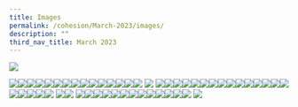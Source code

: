 ```yaml
---
title: Images
permalink: /cohesion/March-2023/images/
description: ""
third_nav_title: March 2023
---
```

![](/images/Cohesion/March%202023/5fastfacts2.png)

![](/images/Cohesion/March%202023/NWC303-eDM_12.jpg)![](/images/Cohesion/March%202023/NWC303-eDM_13.jpg)![](/images/Cohesion/March%202023/NWC303-eDM_16.jpg)![](/images/Cohesion/March%202023/NWC303-eDM_17.jpg)![](/images/Cohesion/March%202023/stay-posted-2.jpg)![](/images/Cohesion/stay-posted-3.jpg)![](/images/Cohesion/March%202023/stay-posted-4.jpg)![](/images/Cohesion/March%202023/stay-posted-5.jpg)![](/images/Cohesion/March%202023/NWC303-eDM_09.jpg)![](/images/Cohesion/March%202023/kv-sembawang.gif)![](/images/Cohesion/March%202023/kv-uplifting1.gif)![](/images/Cohesion/March%202023/NWC303-eDM_05.jpg)![](/images/Cohesion/March%202023/NWC303-eDM_06.jpg)![](/images/Cohesion/March%202023/NWC303-eDM_07.jpg)![](/images/Cohesion/March%202023/NWC303-eDM_08.jpg)
![](/images/Cohesion/March%202023/kv-partnership.gif)
![](/images/Cohesion/March%202023/recycle3.png)![](/images/Cohesion/March%202023/recycle4.png)![](/images/Cohesion/March%202023/recycle5.png)![](/images/Cohesion/March%202023/service-numbers.jpg)![](/images/Cohesion/March%202023/uplifting.jpg)![](/images/Cohesion/March%202023/recycle1.png)![](/images/Cohesion/March%202023/recycle2.png)![](/images/Cohesion/March%202023/kayak.gif)![](/images/Cohesion/March%202023/kv-healthy-living.jpg)![](/images/Cohesion/March%202023/kv-uplifting.gif)![](/images/Cohesion/March%202023/mental-health.jpg)![](/images/Cohesion/March%202023/myth.png)![](/images/Cohesion/March%202023/healthy-living.jpg)![](/images/Cohesion/March%202023/IMG_2368_Original.jpg)![](/images/Cohesion/March%202023/jes.jpg)![](/images/Cohesion/March%202023/green-living_kv.jpg)![](/images/Cohesion/March%202023/enabling-partnerships-volunteerism_01.jpg)![](/images/Cohesion/March%202023/cdc2_04.jpg)![](/images/Cohesion/March%202023/cdc2_03.jpg)![](/images/Cohesion/March%202023/cdc1.gif)
![](/images/Cohesion/March%202023/cdc2.png)![](/images/Cohesion/March%202023/serviceweeksplus.png)
![](/images/Cohesion/March%202023/bene1.jpg)![](/images/Cohesion/March%202023/bene2.jpg)![](/images/Cohesion/March%202023/cash-assistance.png)![](/images/Cohesion/March%202023/az.jpg)![](/images/Cohesion/March%202023/advocating-green-living.jpg)![](/images/Cohesion/March%202023/4ways_01.jpg)![](/images/Cohesion/March%202023/4ways_02.jpg)![](/images/Cohesion/March%202023/4ways_03.jpg)![](/images/Cohesion/March%202023/4ways_04.jpg)![](/images/Cohesion/March%202023/4ways_05.jpg)![](/images/Cohesion/March%202023/5fastfacts.png)![](/images/Cohesion/March%202023/6steps.png)![](/images/Cohesion/March%202023/about-little-steps.jpg)
![](/images/Cohesion/March%202023/kv-cdc-article.gif)
